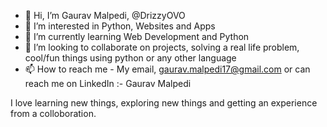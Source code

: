 - 👋 Hi, I’m Gaurav Malpedi, @DrizzyOVO
- 👀 I’m interested in Python, Websites and Apps
- 🌱 I’m currently learning Web Development and Python
- 💞️ I’m looking to collaborate on projects, solving a real life problem, cool/fun things using python or any other language
- 📫 How to reach me - My email, gaurav.malpedi17@gmail.com or can reach me on LinkedIn :- Gaurav Malpedi

<!---
DrizzyOVO/DrizzyOVO is a ✨ special ✨ repository because its `README.md` (this file) appears on your GitHub profile.
You can click the Preview link to take a look at your changes.
--->
I love learning new things, exploring new things and getting an experience from a colloboration.
